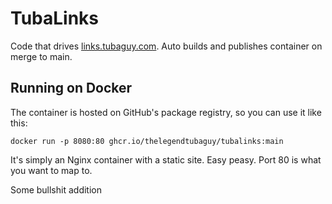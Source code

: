 # TubaLinks

Code that drives [links.tubaguy.com](https://links.tubaguy.com). Auto builds and publishes container on merge to main.

## Running on Docker

The container is hosted on GitHub's package registry, so you can use it like this:

```
docker run -p 8080:80 ghcr.io/thelegendtubaguy/tubalinks:main
```

It's simply an Nginx container with a static site. Easy peasy. Port 80 is what you want to map to.

Some bullshit addition
